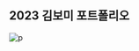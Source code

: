 ## 2023 김보미 포트폴리오
![p](https://github.com/Kbomi16/portfolio/assets/88658551/ece2e7ea-23c9-4d01-b5a1-079857d84d72)
